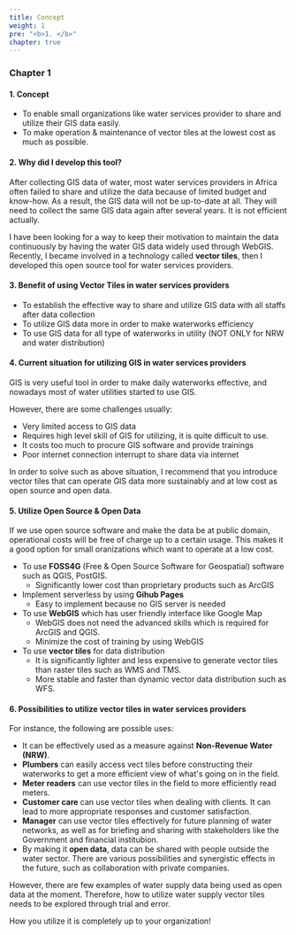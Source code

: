 ```yaml
---
title: Concept
weight: 1
pre: "<b>1. </b>"
chapter: true
---
```


### Chapter 1

#### 1. Concept
- To enable small organizations like water services provider to share and utilize their GIS data easily.
- To make operation & maintenance of vector tiles at the lowest cost as much as possible.

#### 2. Why did I develop this tool?
After collecting GIS data of water, most water services providers in Africa often failed to share and utilize the data because of limited budget and know-how. As a result, the GIS data will not be up-to-date at all. They will need to collect the same GIS data again after several years. It is not efficient actually.

I have been looking for a way to keep their motivation to maintain the data continuously by having the water GIS data widely used through WebGIS. Recently, I became involved in a technology called **vector tiles**, then I developed this open source tool for water services providers.

#### 3. Benefit of using Vector Tiles in water services providers
- To establish the effective way to share and utilize GIS data with all staffs after data collection
- To utilize GIS data more in order to make waterworks efficiency
- To use GIS data for all type of waterworks in utility (NOT ONLY for NRW and water distribution)

#### 4. Current situation for utilizing GIS in water services providers
GIS is very useful tool in order to make daily waterworks effective, and nowadays most of water utilities started to use GIS.

However, there are some challenges usually:
- Very limited access to GIS data
- Requires high level skill of GIS for utilizing, it is quite difficult to use.
- It costs too much to procure GIS software and provide trainings
- Poor internet connection interrupt to share data via internet

In order to solve such as above situation, I recommend that you introduce vector tiles that can operate GIS data more sustainably and at low cost as open source and open data.

#### 5. Utilize Open Source & Open Data
If we use open source software and make the data be at public domain, operational costs will be free of charge up to a certain usage. This makes it a good option for small oranizations which want to operate at a low cost.

- To use **FOSS4G** (Free & Open Source Software for Geospatial) software such as QGIS, PostGIS.
  - Significantly lower cost than proprietary products such as ArcGIS
- Implement serverless by using **Gihub Pages**
  - Easy to implement because no GIS server is needed
- To use **WebGIS** which has user friendly interface like Google Map
  - WebGIS does not need the advanced skills which is required for ArcGIS and QGIS.
  - Minimize the cost of training by using WebGIS
- To use **vector tiles** for data distribution
  - It is significantly lighter and less expensive to generate vector tiles than raster tiles such as WMS and TMS.
  - More stable and faster than dynamic vector data distribution such as WFS.

#### 6. Possibilities to utilize vector tiles in water services providers
For instance, the following are possible uses:
- It can be effectively used as a measure against **Non-Revenue Water (NRW)**.
- **Plumbers** can easily access vect tiles before constructing their waterworks to get a more efficient view of what's going on in the field.
- **Meter readers** can use vector tiles in the field to more efficiently read meters.
- **Customer care** can use vector tiles when dealing with clients. It can lead to more appropriate responses and customer satisfaction.
- **Manager** can use vector tiles effectively for future planning of water networks, as well as for briefing and sharing with stakeholders like the Government and financial institubion.
- By making it **open data**, data can be shared with people outside the water sector. There are various possibilities and synergistic effects in the future, such as collaboration with private companies.

However, there are few examples of water supply data being used as open data at the moment. Therefore, how to utilize water supply vector tiles needs to be explored through trial and error. 

How you utilize it is completely up to your organization!
